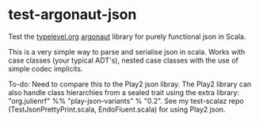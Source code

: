 test-argonaut-json
==================

Test the [typelevel.org](http://typelevel.org/) [argonaut](http://argonaut.io/) library for purely functional json in Scala.

This is a very simple way to parse and serialise json in scala. Works with case classes (your typical ADT's), nested case classes with the use of simple codec implicits.

To-do: Need to compare this to the Play2 json libray. The Play2 library can also handle class hierarchies from a sealed trait using the extra library: "org.julienrf" %% "play-json-variants" % "0.2".
See my test-scalaz repo (TestJsonPrettyPrint.scala, EndoFluent.scala) for using Play2 json.
